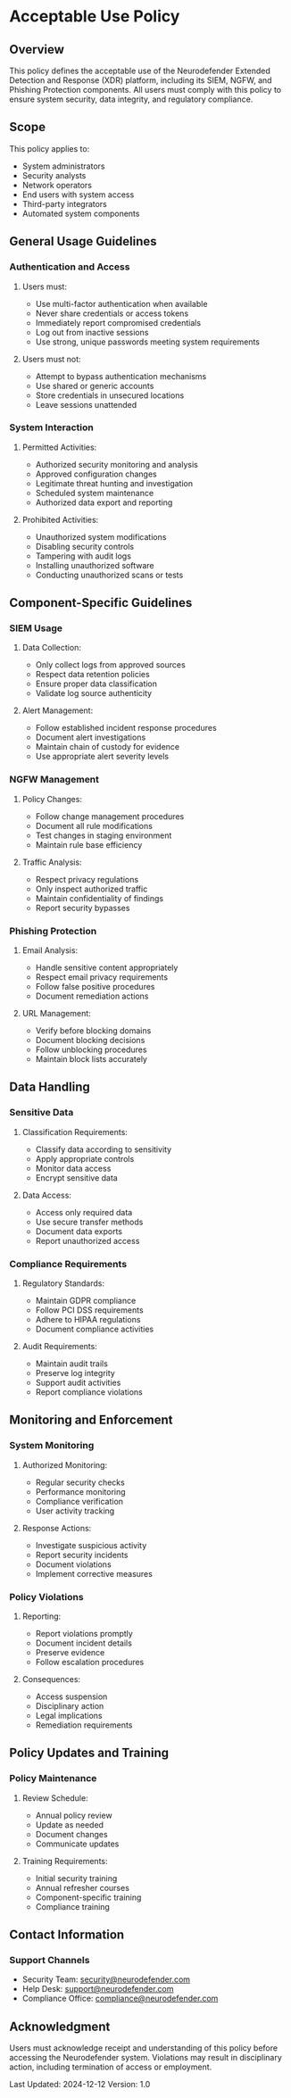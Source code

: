 # Acceptable Use Policy

## Overview

This policy defines the acceptable use of the Neurodefender Extended Detection and Response (XDR) platform, including its SIEM, NGFW, and Phishing Protection components. All users must comply with this policy to ensure system security, data integrity, and regulatory compliance.

## Scope

This policy applies to:

- System administrators
- Security analysts
- Network operators
- End users with system access
- Third-party integrators
- Automated system components

## General Usage Guidelines

### Authentication and Access

1. Users must:
   - Use multi-factor authentication when available
   - Never share credentials or access tokens
   - Immediately report compromised credentials
   - Log out from inactive sessions
   - Use strong, unique passwords meeting system requirements

2. Users must not:
   - Attempt to bypass authentication mechanisms
   - Use shared or generic accounts
   - Store credentials in unsecured locations
   - Leave sessions unattended

### System Interaction

1. Permitted Activities:
   - Authorized security monitoring and analysis
   - Approved configuration changes
   - Legitimate threat hunting and investigation
   - Scheduled system maintenance
   - Authorized data export and reporting

2. Prohibited Activities:
   - Unauthorized system modifications
   - Disabling security controls
   - Tampering with audit logs
   - Installing unauthorized software
   - Conducting unauthorized scans or tests

## Component-Specific Guidelines

### SIEM Usage

1. Data Collection:
   - Only collect logs from approved sources
   - Respect data retention policies
   - Ensure proper data classification
   - Validate log source authenticity

2. Alert Management:
   - Follow established incident response procedures
   - Document alert investigations
   - Maintain chain of custody for evidence
   - Use appropriate alert severity levels

### NGFW Management

1. Policy Changes:
   - Follow change management procedures
   - Document all rule modifications
   - Test changes in staging environment
   - Maintain rule base efficiency

2. Traffic Analysis:
   - Respect privacy regulations
   - Only inspect authorized traffic
   - Maintain confidentiality of findings
   - Report security bypasses

### Phishing Protection

1. Email Analysis:
   - Handle sensitive content appropriately
   - Respect email privacy requirements
   - Follow false positive procedures
   - Document remediation actions

2. URL Management:
   - Verify before blocking domains
   - Document blocking decisions
   - Follow unblocking procedures
   - Maintain block lists accurately

## Data Handling

### Sensitive Data

1. Classification Requirements:
   - Classify data according to sensitivity
   - Apply appropriate controls
   - Monitor data access
   - Encrypt sensitive data

2. Data Access:
   - Access only required data
   - Use secure transfer methods
   - Document data exports
   - Report unauthorized access

### Compliance Requirements

1. Regulatory Standards:
   - Maintain GDPR compliance
   - Follow PCI DSS requirements
   - Adhere to HIPAA regulations
   - Document compliance activities

2. Audit Requirements:
   - Maintain audit trails
   - Preserve log integrity
   - Support audit activities
   - Report compliance violations

## Monitoring and Enforcement

### System Monitoring

1. Authorized Monitoring:
   - Regular security checks
   - Performance monitoring
   - Compliance verification
   - User activity tracking

2. Response Actions:
   - Investigate suspicious activity
   - Report security incidents
   - Document violations
   - Implement corrective measures

### Policy Violations

1. Reporting:
   - Report violations promptly
   - Document incident details
   - Preserve evidence
   - Follow escalation procedures

2. Consequences:
   - Access suspension
   - Disciplinary action
   - Legal implications
   - Remediation requirements

## Policy Updates and Training

### Policy Maintenance

1. Review Schedule:
   - Annual policy review
   - Update as needed
   - Document changes
   - Communicate updates

2. Training Requirements:
   - Initial security training
   - Annual refresher courses
   - Component-specific training
   - Compliance training

## Contact Information

### Support Channels

- Security Team: <security@neurodefender.com>
- Help Desk: <support@neurodefender.com>
- Compliance Office: <compliance@neurodefender.com>

## Acknowledgment

Users must acknowledge receipt and understanding of this policy before accessing the Neurodefender system. Violations may result in disciplinary action, including termination of access or employment.

Last Updated: 2024-12-12
Version: 1.0
